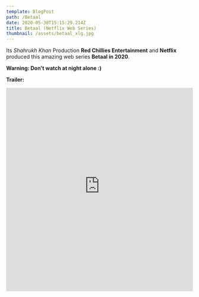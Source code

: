 ```yaml
---
template: BlogPost
path: /Betaal
date: 2020-05-30T15:15:29.214Z
title: Betaal (Netflix Web Series)
thumbnail: /assets/betaal_xlg.jpg
---
```

Its *Shahrukh Khan* Production **Red Chillies Entertainment** and **Netflix** produced this amazing web series **Betaal in 2020**. 

**Warning: Don't watch at night alone :)**

**Trailer:** 

<iframe width="100%" height="550px" src="https://www.youtube-nocookie.com/embed/YSEVaVc-nOo" frameborder="0" allow="accelerometer; autoplay; encrypted-media; gyroscope; picture-in-picture" allowfullscreen></iframe>
